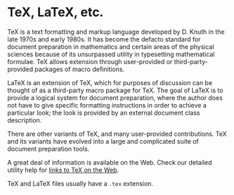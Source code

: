 # TeX, LaTeX, etc.

TeX is a text formatting and markup language developed by D. Knuth in
the late 1970s and early 1980s. It has become the defacto standard for
document preparation in mathematics and certain areas of the physical
sciences because of its unsurpassed utility in typesetting mathematical
formulae. TeX allows extension through user-provided or
third-party-provided packages of macro definitions.

LaTeX is an extension of TeX, which for purposes of discussion can be
thought of as a third-party macro package for TeX. The goal of LaTeX is
to provide a logical system for document preparation, where the author
does not have to give specific formatting instructions in order to
achieve a particular look; the look is provided by an external document
class description.

There are other variants of TeX, and many user-provided contributions.
TeX and its variants have evolved into a large and complicated suite of
document preparation tools.

A great deal of information is available on the Web. Check our detailed
utility help for [links to TeX on the Web](utilities.md#tex).

TeX and LaTeX files usually have a `.tex` extension.
